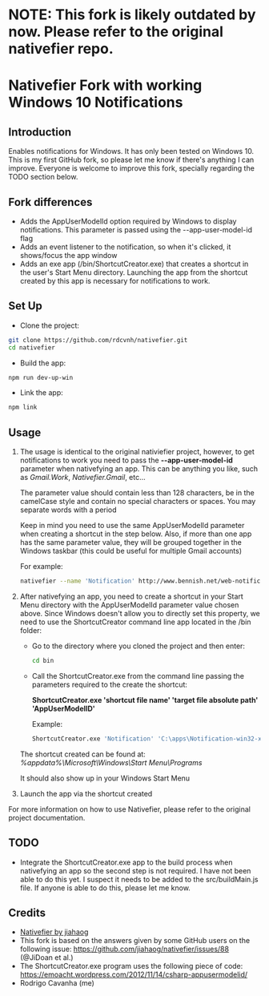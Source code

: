 
# NOTE: This fork is likely outdated by now. Please refer to the original nativefier repo.

# Nativefier Fork with working Windows 10 Notifications

## Introduction

Enables notifications for Windows. It has only been tested on Windows 10.
This is my first GitHub fork, so please let me know if there's anything I can improve.
Everyone is welcome to improve this fork, specially regarding the TODO section below.

## Fork differences

- Adds the AppUserModelId option required by Windows to display notifications. This parameter is passed using the --app-user-model-id flag
- Adds an event listener to the notification, so when it's clicked, it shows/focus the app window
- Adds an exe app (/bin/ShortcutCreator.exe) that creates a shortcut in the user's Start Menu directory. Launching the app from the shortcut created by this app is necessary for notifications to work.

## Set Up
- Clone the project:
```bash
git clone https://github.com/rdcvnh/nativefier.git
cd nativefier
```
- Build the app:
```bash
npm run dev-up-win
```
- Link the app:
```bash
npm link
```

## Usage
1. The usage is identical to the original nativiefier project, however, to get notifications to work you need to pass the **--app-user-model-id** parameter when nativefying an app. This can be anything you like, such as *Gmail.Work*, *Nativefier.Gmail*, etc...

    The parameter value should contain less than 128 characters, be in the camelCase style and contain no special characters or spaces. You may separate words with a period

    Keep in mind you need to use the same AppUserModelId parameter when creating a shortcut in the step below. Also, if more than one app has the same parameter value, they will be grouped together in the Windows taskbar (this could be useful for multiple Gmail accounts)

    For example:
    ```bash
    nativefier --name 'Notification' http://www.bennish.net/web-notifications.html --app-user-model-id 'Nativefier.Notification'
    ```
2. After nativefying an app, you need to create a shortcut in your Start Menu directory with the AppUserModelId parameter value chosen above. Since Windows doesn't allow you to directly set this property, we need to use the ShortcutCreator command line app located in the /bin folder:
    - Go to the directory where you cloned the project and then enter:
      ```bash
      cd bin
      ```
    - Call the ShortcutCreator.exe from the command line passing the parameters required to the create the shortcut:
  
      **ShortcutCreator.exe 'shortcut file name' 'target file absolute path' 'AppUserModelID'**
    
      Example:
      ```bash
      ShortcutCreator.exe 'Notification' 'C:\apps\Notification-win32-x64\Notification.exe' 'Nativefier.Notification'
      ```

    The shortcut created can be found at: *%appdata%\Microsoft\Windows\Start Menu\Programs*
    
    It should also show up in your Windows Start Menu

3. Launch the app via the shortcut created

For more information on how to use Nativefier, please refer to the original project documentation.
  

## TODO

- Integrate the ShortcutCreator.exe app to the build process when nativefying an app so the second step is not required. I have not been able to do this yet. I suspect it needs to be added to the src/buildMain.js file. If anyone is able to do this, please let me know.

## Credits
- [Nativefier by jiahaog ](https://github.com/jiahaog/nativefier)
- This fork is based on the answers given by some GitHub users on the following issue: https://github.com/jiahaog/nativefier/issues/88 (@JiDoan et al.)
- The ShortcutCreator.exe program uses the following piece of code: https://emoacht.wordpress.com/2012/11/14/csharp-appusermodelid/
- Rodrigo Cavanha (me)
